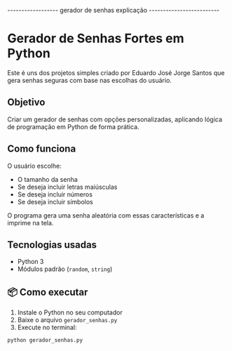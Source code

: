 ------------------ gerador de senhas explicação -------------------------


# Gerador de Senhas Fortes em Python 

Este é uns dos projetos  simples criado por Eduardo José Jorge Santos que gera senhas seguras com base nas escolhas do usuário. 

## Objetivo 

Criar um gerador de senhas com opções personalizadas, aplicando lógica de programação em Python de forma prática.

## Como funciona 

O usuário escolhe:
- O tamanho da senha
- Se deseja incluir letras maiúsculas
- Se deseja incluir números
- Se deseja incluir símbolos

O programa gera uma senha aleatória com essas características e a imprime na tela.

## Tecnologias usadas 

- Python 3
- Módulos padrão (`random`, `string`)

## 📦 Como executar

1. Instale o Python no seu computador
2. Baixe o arquivo `gerador_senhas.py`
3. Execute no terminal:

```bash
python gerador_senhas.py

